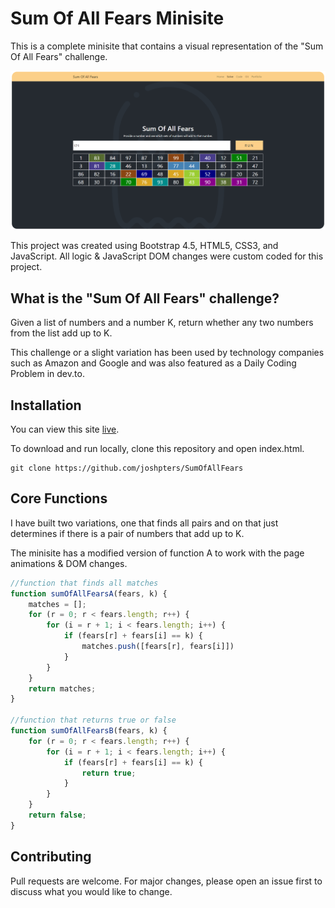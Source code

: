 # Sum Of All Fears Minisite

This is a complete minisite that contains a visual representation of the "Sum Of All Fears" challenge.

![Screenshot](/Images/screenshot.jpg)

This project was created using Bootstrap 4.5, HTML5, CSS3, and JavaScript. All logic & JavaScript DOM changes were custom coded for this project.

## What is the "Sum Of All Fears" challenge?

Given a list of numbers and a number K, return whether any two numbers from the list add up to K.

This challenge or a slight variation has been used by technology companies such as
Amazon and Google and was also featured as a Daily Coding Problem in dev.to.

## Installation

You can view this site [live](https://sumofallfears-challenge.netlify.app/).

To download and run locally, clone this repository and open index.html.

``` sourceCode
git clone https://github.com/joshpters/SumOfAllFears
```

## Core Functions

I have built two variations, one that finds all pairs and on that just determines if there is a pair of numbers that add up to K.

The minisite has a modified version of function A to work with the page animations & DOM changes.

```javascript
//function that finds all matches
function sumOfAllFearsA(fears, k) {
    matches = [];
    for (r = 0; r < fears.length; r++) {
        for (i = r + 1; i < fears.length; i++) {
            if (fears[r] + fears[i] == k) {
                matches.push([fears[r], fears[i]])
            }
        }
    }
    return matches;
}

//function that returns true or false
function sumOfAllFearsB(fears, k) {
    for (r = 0; r < fears.length; r++) {
        for (i = r + 1; i < fears.length; i++) {
            if (fears[r] + fears[i] == k) {
                return true;
            }
        }
    }
    return false;
}
```


## Contributing
Pull requests are welcome. For major changes, please open an issue first to discuss what you would like to change.